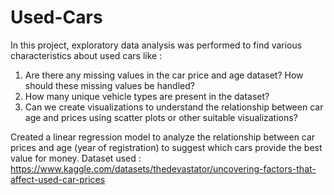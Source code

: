 # Used-Cars
In this project, exploratory data analysis was performed to find various characteristics about used cars like :
1) Are there any missing values in the car price and age dataset? How should these missing values be handled?
2) How many unique vehicle types are present in the dataset?
3) Can we create visualizations to understand the relationship between car age and prices using scatter plots or other suitable visualizations?

Created a linear regression model to analyze the relationship between car prices and age (year of registration) to suggest which cars provide the best value for money.
Dataset used : https://www.kaggle.com/datasets/thedevastator/uncovering-factors-that-affect-used-car-prices


